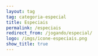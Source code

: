 ```yaml
---
layout: tag
tag: categoria-especial
title: Especiais
permalink: /especiais
redirect_from: /jogando/especial/
logo: /imgs/icone-especiais.png
show_title: true
---
```

